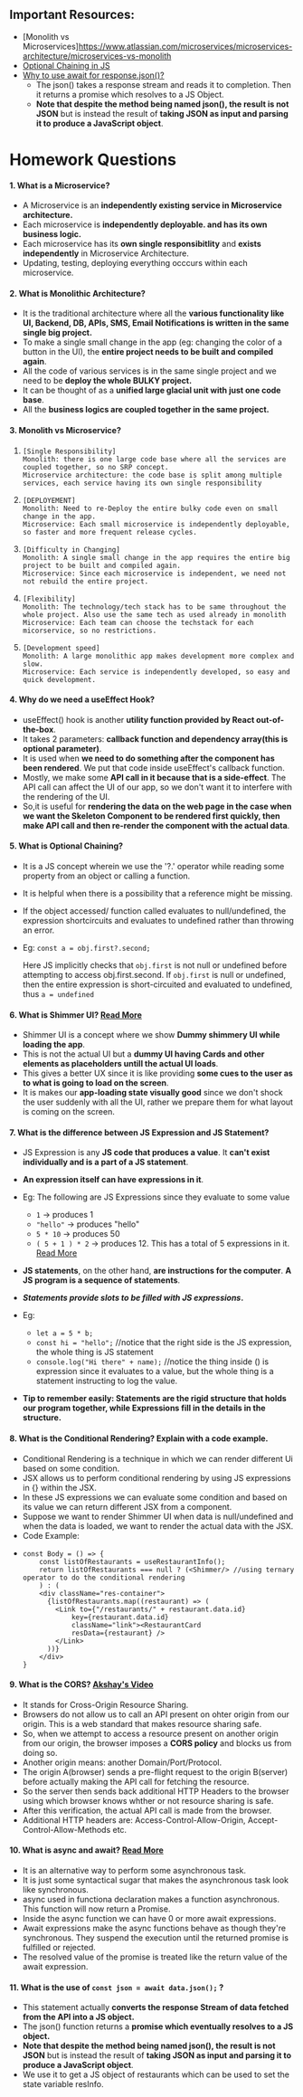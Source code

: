 ## Important Resources:
- [Monolith vs Microservices]https://www.atlassian.com/microservices/microservices-architecture/microservices-vs-monolith
- [Optional Chaining in JS](https://developer.mozilla.org/en-US/docs/Web/JavaScript/Reference/Operators/Optional_chaining)
- [Why to use await for response.json()?](https://developer.mozilla.org/en-US/docs/Web/API/Response/json)
    - The json() takes a response stream and reads it to completion. Then it returns a promise which resolves to a JS Object.
    - **Note that despite the method being named json(), the result is not JSON** but is instead the result of **taking JSON as input and parsing it to produce a JavaScript object**.

# Homework Questions
#### 1. What is a Microservice?
- A Microservice is an **independently existing service in Microservice architecture.**
- Each microservice is **independently deployable. and has its own business logic.**
- Each microservice has its **own single responsibitlity** and **exists independently** in Microservice Architecture.
- Updating, testing, deploying everything occcurs within each microservice.

#### 2. What is Monolithic Architecture?
- It is the traditional architecture where all the **various functionality like UI, Backend, DB, APIs, SMS, Email Notifications is written in the same single big project.**
- To make a single small change in the app (eg: changing the color of a button in the UI), the **entire project needs to be built and compiled again**.
- All the code of various services is in the same single project and we need to be **deploy the whole BULKY project.**
- It can be thought of as a **unified large glacial unit with just one code base**.
- All the **business logics are coupled together in the same project.**

#### 3. Monolith vs Microservice?
1.     [Single Responsibility]
       Monolith: there is one large code base where all the services are coupled together, so no SRP concept.
       Microservice architecture: the code base is split among multiple services, each service having its own single responsibility
2.     [DEPLOYEMENT]
       Monolith: Need to re-Deploy the entire bulky code even on small change in the app. 
       Microservice: Each small microservice is independently deployable, so faster and more frequent release cycles.
4.     [Difficulty in Changing]
       Monolith: A single small change in the app requires the entire big project to be built and compiled again.
       Microservice: Since each microservice is independent, we need not not rebuild the entire project.
6.     [Flexibility]
       Monolith: The technology/tech stack has to be same throughout the whole project. Also use the same tech as used already in monolith
       Microservice: Each team can choose the techstack for each micorservice, so no restrictions.
7.     [Development speed]
       Monolith: A large monolithic app makes development more complex and slow.
       Microservice: Each service is independently developed, so easy and quick development.

#### 4. Why do we need a useEffect Hook?
- useEffect() hook is another **utility function provided by React out-of-the-box**.
- It takes 2 parameters: **callback function and dependency array(this is optional parameter)**.
- It is used when **we need to do something after the component has been rendered**. We put that code inside useEffect's callback function.
- Mostly, we make some **API call in it because that is a side-effect**. The API call can affect the UI of our app, so we don't want it to interfere with the rendering of the UI. 
- So,it is useful for **rendering the data on the web page in the case when we want the Skeleton Component to be rendered first quickly, then make API call and then re-render the component with the actual data**.

#### 5. What is Optional Chaining?
- It is a JS concept wherein we use the '?.' operator while reading some property from an object or calling a function.
- It is helpful when there is a possibility that a reference might be missing.
- If the object accessed/ function called evaluates to null/undefined, the expression shortcircuits and evaluates to undefined rather than throwing an error.
- Eg: `const a = obj.first?.second;`
  
  Here JS implicitly checks that `obj.first` is not null or undefined before attempting to access obj.first.second.
  If `obj.first` is null or undefined, then the entire expression is short-circuited and evaluated to undefined, thus `a = undefined`

#### 6. What is Shimmer UI? [Read More](https://medium.com/lattice-what-is/shimmer-ui-a-better-way-to-show-loading-states-aa1f4e563d17)
- Shimmer UI is a concept where we show **Dummy shimmery UI while loading the app**.
- This is not the actual UI but a **dummy UI having Cards and other elements as placeholders untill the actual UI loads**.
- This gives a better UX since it is like providing **some cues to the user as to what is going to load on the screen**.
- It is makes our **app-loading state visually good** since we don't shock the user suddenly with all the UI, rather we prepare them for what layout is coming on the screen.

#### 7. What is the difference between JS Expression and JS Statement?
- JS Expression is any **JS code that produces a value**. It **can't exist individually and is a part of a JS statement**.
- **An expression itself can have expressions in it**.
- Eg: The following are JS Expressions since they evaluate to some value
    - `1` → produces 1
    - `"hello"` → produces "hello"
    - `5 * 10` → produces 50
    - `( 5 + 1 ) * 2` → produces 12. This has a total of 5 expressions in it. [Read More](https://www.joshwcomeau.com/javascript/statements-vs-expressions/#expressions-1)
      
- **JS statements**, on the other hand, **are instructions for the computer**. **A JS program is a sequence of statements**.
- **_Statements provide slots to be filled with JS expressions_.**
- Eg:
    - `let a = 5 * b;`
    - `const hi = "hello";` //notice that the right side is the JS expression, the whole thing is JS statement
    - `console.log("Hi there" + name);` //notice the thing inside () is expression since it evaluates to a value, but the whole thing is a statement instructing to log the value.
- **Tip to remember easily: Statements are the rigid structure that holds our program together, while Expressions fill in the details in the structure.**

#### 8. What is the Conditional Rendering? Explain with a code example.
- Conditional Rendering is a technique in which we can render different Ui based on some condition.
- JSX allows us to perform conditional rendering by using JS expressions in {} within the JSX.
- In these JS expressions we can evaluate some condition and based on its value we can return different JSX from a component.
- Suppose we want to render Shimmer UI when data is null/undefined and when the data is loaded, we want to render the actual data with the JSX.
- Code Example:
- ```
  const Body = () => {
      const listOfRestaurants = useRestaurantInfo();
      return listOfRestaurants === null ? (<Shimmer/> //using ternary operator to do the conditional rendering
      ) : (
      <div className="res-container">
        {listOfRestaurants.map((restaurant) => (
          <Link to={"/restaurants/" + restaurant.data.id}
              key={restaurant.data.id}
              className="link"><RestaurantCard
              resData={restaurant} />
          </Link>
        ))}
      </div> 
  }
  ```
#### 9. What is the CORS? [Akshay's Video](https://www.youtube.com/watch?v=tcLW5d0KAYE)
  - It stands for Cross-Origin Resource Sharing.
  - Browsers do not allow us to call an API present on ohter origin from our origin. This is a web standard that makes resource sharing safe.
  - So, when we attempt to access a resource present on another origin from our origin, the browser imposes a **CORS policy** and blocks us from doing so.
  - Another origin means: another Domain/Port/Protocol.
  - The origin A(browser) sends a pre-flight request to the origin B(server) before actually making the API call for fetching the resource.
  - So the server then sends back additional HTTP Headers to the browser using which browser knows whther or not resource sharing is safe.
  - After this verification, the actual API call is made from the browser.
  - Additional HTTP headers are: Access-Control-Allow-Origin, Accept-Control-Allow-Methods etc.

#### 10. What is async and await? [Read More](https://developer.mozilla.org/en-US/docs/Web/JavaScript/Reference/Statements/async_function)
  - It is an alternative way to perform some asynchronous task. 
  - It is just some syntactical sugar that makes the asynchronous task look like synchronous.
  - async used in functiona declaration makes a function asynchronous. This function will now return a Promise.
  - Inside the async function we can have 0 or more await expressions.
  - Await expressions make the async functions behave as though they're synchronous. They suspend the execution until the returned promise is fulfilled or rejected.
  - The resolved value of the promise is treated like the return value of the await expression.

#### 11. What is the use of `const json = await data.json();` ? 
- This statement actually **converts the response Stream of data fetched from the API into a JS object.**
- The json() function returns a **promise which eventually resolves to a JS object.**
- **Note that despite the method being named json(), the result is not JSON** but is instead the result of **taking JSON as input and parsing it to produce a JavaScript object**.
- We use it to get a JS object of restaurants which can be used to set the state variable resInfo.
